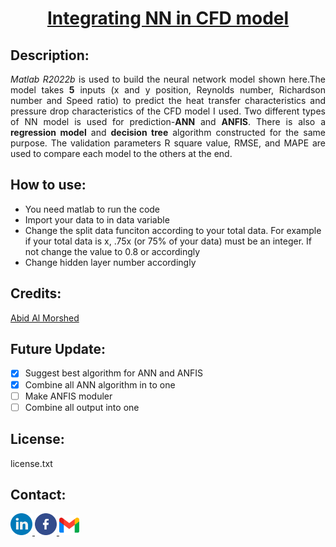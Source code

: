<!--heading-->
<h1 align="center"><u>Integrating NN in CFD model</u></h1>

<!--description-->
<h2 align="left">Description:</h2>
<p align="justify"><i>Matlab R2022b</i> is used to build the neural network model shown here.The model takes <b>5</b> inputs (x and y position, Reynolds number, Richardson number and Speed ratio) to predict the heat transfer characteristics and pressure drop characteristics of the CFD model I used. Two different types of NN model is used for prediction-<b>ANN</b> and <b>ANFIS</b>. There is also a <b>regression model</b> and <b>decision tree</b> algorithm constructed for the same purpose. The validation parameters R square value, RMSE, and MAPE are used to compare each model to the others at the end. </p>


<!--how to use-->
<h2 align="left">How to use: </h2>
<p align="justify">
<ul>
<li>You need matlab to run the code</li>
<li>Import your data to in data variable</li>
<li>Change the split data funciton according to your total data. For example if your total data is x, .75x (or 75% of your data) must be an integer. If not change the value to 0.8 or accordingly</li>
<li>Change hidden layer number accordingly</li>
</ul>
</p>

<!--credits-->
<h2 align="Left">Credits:</h2>
<p>
<a href="https://github.com/AbidMorshed">Abid Al Morshed</a>
</p>


<!--future update-->

<h2 align="Left">Future Update:</h2>

- [x] Suggest best algorithm for ANN and ANFIS  
- [x] Combine all ANN algorithm in to one  
- [ ] Make ANFIS moduler
- [ ] Combine all output into one
<!--License-->

<h2 align="left">License:</h2>
license.txt

<!--contact-->
<h2 align="Left">Contact:</h2>

<a href="https://www.linkedin.com/in/abidalmorshed/">
<img src="./Images/linkedin.png" width="35"/>
</a>
<a href="https://www.facebook.com/abid.almorshed/">
<img src="./Images/facebook.png" width="35"/>
</a>

<a href="https://mail.google.com/mail/?view=cm&fs=1&to=abidmorshed22@gmail.com">
<img src="./Images/gmail.png" width="32"/>
</a>


<!--all links-->
<!--[linkedin]:https://www.linkedin.com/in/abidalmorshed/
[facebook]:https://www.facebook.com/abid.almorshed/-->